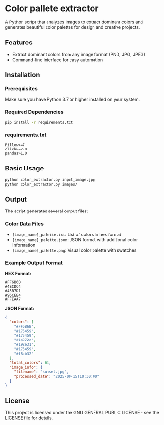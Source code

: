 Color pallete extractor
=======================

A Python script that analyzes images to extract dominant colors and generates beautiful color palettes for design and creative projects.

## Features

- Extract dominant colors from any image format (PNG, JPG, JPEG)
- Command-line interface for easy automation

## Installation

### Prerequisites

Make sure you have Python 3.7 or higher installed on your system.

### Required Dependencies

```bash
pip install -r requirements.txt
```

### requirements.txt
```
Pillow>=7
click>=7.0
pandas>1.0
```

## Basic Usage

```bash
python color_extractor.py input_image.jpg
python color_extractor.py images/
```

## Output

The script generates several output files:

### Color Data Files

- `[image_name]_palette.txt`: List of colors in hex format
- `[image_name]_palette.json`: JSON format with additional color information
- `[image_name]_palette.png`: Visual color palette with swatches

### Example Output Format

**HEX Format:**

```
#FF6B6B
#4ECDC4
#45B7D1
#96CEB4
#FFEAA7
```

**JSON Format:**

```json
{
  "colors": [
    "#FF6B6B",
    "#175459",
    "#175459",
    "#14272e",
    "#192e31",
    "#175459",
    "#f8cb32"
  ],
  "total_colors": 64,
  "image_info": {
    "filename": "sunset.jpg",
    "processed_date": "2025-09-15T10:30:00"
  }
}
```

## License

This project is licensed under the GNU GENERAL PUBLIC LICENSE - see the [LICENSE](LICENSE) file for details.
